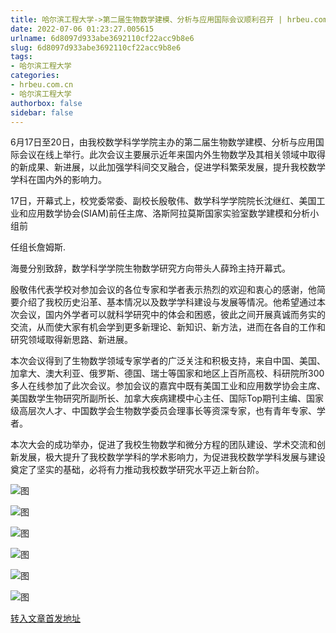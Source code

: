 ```yaml
---
title: 哈尔滨工程大学->第二届生物数学建模、分析与应用国际会议顺利召开 | hrbeu.com.cn
date: 2022-07-06 01:23:27.005615
urlname: 6d8097d933abe3692110cf22acc9b8e6
slug: 6d8097d933abe3692110cf22acc9b8e6
tags: 
- 哈尔滨工程大学
categories:
- hrbeu.com.cn
- 哈尔滨工程大学
authorbox: false
sidebar: false
---
```

6月17日至20日，由我校数学科学学院主办的第二届生物数学建模、分析与应用国际会议在线上举行。此次会议主要展示近年来国内外生物数学及其相关领域中取得的新成果、新进展，以此加强学科间交叉融合，促进学科繁荣发展，提升我校数学学科在国内外的影响力。

17日，开幕式上，校党委常委、副校长殷敬伟、数学科学学院院长沈继红、美国工业和应用数学协会(SIAM)前任主席、洛斯阿拉莫斯国家实验室数学建模和分析小组前
<!--more-->
任组长詹姆斯.

海曼分别致辞，数学科学学院生物数学研究方向带头人薛玲主持开幕式。

殷敬伟代表学校对参加会议的各位专家和学者表示热烈的欢迎和衷心的感谢，他简要介绍了我校历史沿革、基本情况以及数学学科建设与发展等情况。他希望通过本次会议，国内外学者可以就科学研究中的体会和困惑，彼此之间开展真诚而务实的交流，从而使大家有机会学到更多新理论、新知识、新方法，进而在各自的工作和研究领域取得新思路、新进展。

本次会议得到了生物数学领域专家学者的广泛关注和积极支持，来自中国、美国、加拿大、澳大利亚、俄罗斯、德国、瑞士等国家和地区上百所高校、科研院所300多人在线参加了此次会议。参加会议的嘉宾中既有美国工业和应用数学协会主席、美国数学生物研究所副所长、加拿大疾病建模中心主任、国际Top期刊主编、国家级高层次人才、中国数学会生物数学委员会理事长等资深专家，也有青年专家、学者。

本次大会的成功举办，促进了我校生物数学和微分方程的团队建设、学术交流和创新发展，极大提升了我校数学学科的学术影响力，为促进我校数学学科发展与建设奠定了坚实的基础，必将有力推动我校数学研究水平迈上新台阶。

![图](http://gongxue.cn/__local/2/60/D5/06DD1ADDA6A06300B5C661601C2_D8086673_188D2.jpg)

![图](http://gongxue.cn/__local/5/CB/E6/B4DDB361597DC47716D7DD9BE28_CDDA2DE0_19786.jpg)

![图](http://gongxue.cn/__local/B/44/DA/53864AADBB6E7B7E2CE2380D6A2_BC04BD2D_114ED.jpg)

![图](http://gongxue.cn/__local/E/FD/B9/9AD3183FFE8212B3DCADD474C0C_E3D55001_13D3C.jpg)

![图](http://gongxue.cn/__local/4/20/EE/D4D1D98DD9121A7C3614C3B5695_1B926540_1303D.jpg)

![图](http://gongxue.cn/__local/F/BA/D2/3C8FD2FBBA39152C304C1539DE7_98344607_16665.jpg)

[转入文章首发地址](http://gongxue.cn/info/1015/72304.htm)